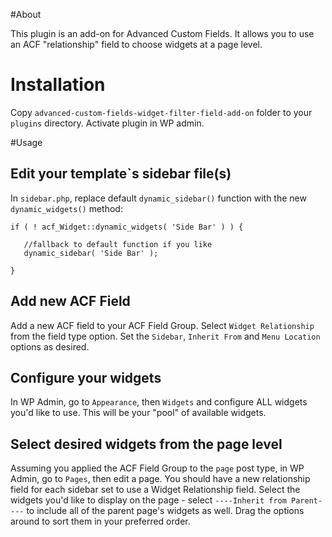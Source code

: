 #About

This plugin is an add-on for Advanced Custom Fields. It allows you to use an ACF "relationship" field to choose widgets at a page level.


# Installation

Copy `advanced-custom-fields-widget-filter-field-add-on` folder to your `plugins` directory. Activate plugin in WP admin.

#Usage

## Edit your template`s sidebar file(s)

In `sidebar.php`, replace default `dynamic_sidebar()` function with the new `dynamic_widgets()` method:

    if ( ! acf_Widget::dynamic_widgets( 'Side Bar' ) ) {

       //fallback to default function if you like
       dynamic_sidebar( 'Side Bar' );

    }

## Add new ACF Field

Add a new ACF field to your ACF Field Group. Select `Widget Relationship` from the field type option. Set the `Sidebar`, `Inherit From` and `Menu Location` options as desired.

## Configure your widgets

In WP Admin, go to `Appearance`, then `Widgets` and configure ALL widgets you'd like to use. This will be your "pool" of available widgets.

## Select desired widgets from the page level

Assuming you applied the ACF Field Group to the `page` post type, in WP Admin, go to `Pages`, then edit a page. You should have a new relationship field for each sidebar set to use a Widget Relationship field. Select the widgets you'd like to display on the page - select `----Inherit from Parent----` to include all of the parent page's widgets as well. Drag the options around to sort them in your preferred order.






